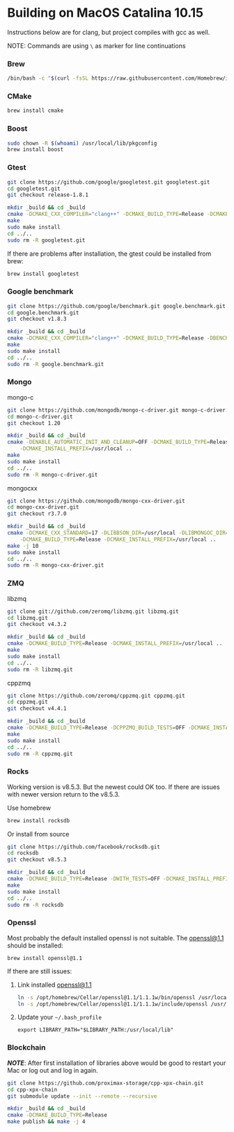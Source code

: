 # Building on MacOS Catalina 10.15

Instructions below are for clang, but project compiles with gcc as well.

NOTE: Commands are using `\` as marker for line continuations

### Brew

```sh
/bin/bash -c "$(curl -fsSL https://raw.githubusercontent.com/Homebrew/install/master/install.sh)"
```

### CMake

```sh
brew install cmake
```

### Boost

```sh
sudo chown -R $(whoami) /usr/local/lib/pkgconfig
brew install boost
```

### Gtest

```sh
git clone https://github.com/google/googletest.git googletest.git
cd googletest.git
git checkout release-1.8.1

mkdir _build && cd _build
cmake -DCMAKE_CXX_COMPILER="clang++" -DCMAKE_BUILD_TYPE=Release -DCMAKE_POSITION_INDEPENDENT_CODE=ON ..
make
sudo make install
cd ../..
sudo rm -R googletest.git
```

If there are problems after installation, the gtest could be installed from brew:

```sh
brew install googletest
```

### Google benchmark

```sh
git clone https://github.com/google/benchmark.git google.benchmark.git
cd google.benchmark.git
git checkout v1.8.3

mkdir _build && cd _build
cmake -DCMAKE_CXX_COMPILER="clang++" -DCMAKE_BUILD_TYPE=Release -DBENCHMARK_ENABLE_GTEST_TESTS=OFF ..
make
sudo make install
cd ../..
sudo rm -R google.benchmark.git
```

### Mongo

mongo-c

```sh
git clone https://github.com/mongodb/mongo-c-driver.git mongo-c-driver.git
cd mongo-c-driver.git
git checkout 1.20

mkdir _build && cd _build
cmake -DENABLE_AUTOMATIC_INIT_AND_CLEANUP=OFF -DCMAKE_BUILD_TYPE=Release \
    -DCMAKE_INSTALL_PREFIX=/usr/local ..
make
sudo make install
cd ../..
sudo rm -R mongo-c-driver.git
```

mongocxx

```sh
git clone https://github.com/mongodb/mongo-cxx-driver.git
cd mongo-cxx-driver.git
git checkout r3.7.0

mkdir _build && cd _build
cmake -DCMAKE_CXX_STANDARD=17 -DLIBBSON_DIR=/usr/local -DLIBMONGOC_DIR=/usr/local \
    -DCMAKE_BUILD_TYPE=Release -DCMAKE_INSTALL_PREFIX=/usr/local ..
make -j 10
sudo make install
cd ../..
sudo rm -R mongo-cxx-driver.git
```

### ZMQ

libzmq

```sh
git clone git://github.com/zeromq/libzmq.git libzmq.git
cd libzmq.git
git checkout v4.3.2

mkdir _build && cd _build
cmake -DCMAKE_BUILD_TYPE=Release -DCMAKE_INSTALL_PREFIX=/usr/local ..
make
sudo make install
cd ../..
sudo rm -R libzmq.git
```

cppzmq

```sh
git clone https://github.com/zeromq/cppzmq.git cppzmq.git
cd cppzmq.git
git checkout v4.4.1

mkdir _build && cd _build
cmake -DCMAKE_BUILD_TYPE=Release -DCPPZMQ_BUILD_TESTS=OFF -DCMAKE_INSTALL_PREFIX=/usr/local ..
make
sudo make install
cd ../..
sudo rm -R cppzmq.git
```

### Rocks

Working version is v8.5.3. But the newest could OK too. If there are issues with newer version return to the v8.5.3.

Use homebrew
```sh
brew install rocksdb
```

Or install from source

```sh
git clone https://github.com/facebook/rocksdb.git
cd rocksdb
git checkout v8.5.3

mkdir _build && cd _build
cmake -DCMAKE_BUILD_TYPE=Release -DWITH_TESTS=OFF -DCMAKE_INSTALL_PREFIX=/usr/local -DWITH_SNAPPY=1 ..
make
sudo make install
cd ../..
sudo rm -R rocksdb
```

### Openssl

Most probably the default installed openssl is not suitable. The openssl@1.1 should be installed:

```shell
brew install openssl@1.1
```

If there are still issues:

1. Link installed openssl@1.1
    ```sh
    ln -s /opt/homebrew/Cellar/openssl@1.1/1.1.1w/bin/openssl /usr/local/bin/
    ln -s /opt/homebrew/Cellar/openssl@1.1/1.1.1w/include/openssl /usr/local/include/openssl
    ```
2. Update your `~/.bash_profile`
    ```text
    export LIBRARY_PATH="$LIBRARY_PATH:/usr/local/lib"
    ```

### Blockchain

**_NOTE_**: After first installation of libraries above would be good to restart your Mac or log out and log in again.

```sh
git clone https://github.com/proximax-storage/cpp-xpx-chain.git
cd cpp-xpx-chain
git submodule update --init --remote --recursive

mkdir _build && cd _build
cmake -DCMAKE_BUILD_TYPE=Release
make publish && make -j 4
```
